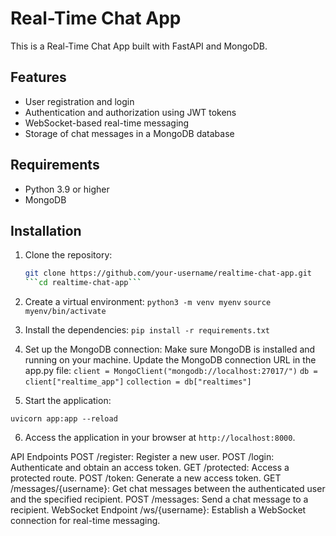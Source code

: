# Real-Time Chat App

This is a Real-Time Chat App built with FastAPI and MongoDB.

## Features

- User registration and login
- Authentication and authorization using JWT tokens
- WebSocket-based real-time messaging
- Storage of chat messages in a MongoDB database

## Requirements

- Python 3.9 or higher
- MongoDB

## Installation

1. Clone the repository:

   ```bash
   git clone https://github.com/your-username/realtime-chat-app.git
   ```cd realtime-chat-app```

2. Create a virtual environment:
   ```python3 -m venv myenv```
   ```source myenv/bin/activate```

3. Install the dependencies:
   ```pip install -r requirements.txt```
   
4. Set up the MongoDB connection:  Make sure MongoDB is installed and running on your machine. Update the MongoDB connection URL in the app.py file:
  ```client = MongoClient("mongodb://localhost:27017/")```
  ```db = client["realtime_app"]```
  ```collection = db["realtimes"]```
  
5. Start the application:

  ```uvicorn app:app --reload```
  
6. Access the application in your browser at ```http://localhost:8000```.

  API Endpoints
  POST /register: Register a new user.
  POST /login: Authenticate and obtain an access token.
  GET /protected: Access a protected route.
  POST /token: Generate a new access token.
  GET /messages/{username}: Get chat messages between the authenticated user and the specified recipient.
  POST /messages: Send a chat message to a recipient.
  WebSocket Endpoint
  /ws/{username}: Establish a WebSocket connection for real-time messaging.
